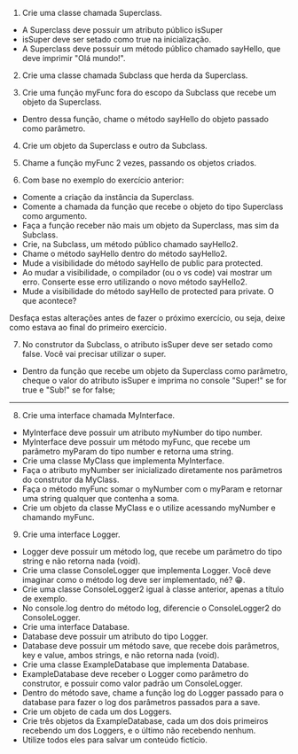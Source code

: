1. Crie uma classe chamada Superclass.
  - A Superclass deve possuir um atributo público isSuper
  - isSuper deve ser setado como true na inicialização.
  - A Superclass deve possuir um método público chamado sayHello, que deve imprimir "Olá mundo!".

2. Crie uma classe chamada Subclass que herda da Superclass.

3. Crie uma função myFunc fora do escopo da Subclass que recebe um objeto da Superclass.
  - Dentro dessa função, chame o método sayHello do objeto passado como parâmetro.

4. Crie um objeto da Superclass e outro da Subclass.

5. Chame a função myFunc 2 vezes, passando os objetos criados.

6. Com base no exemplo do exercício anterior:
  - Comente a criação da instância da Superclass.
  - Comente a chamada da função que recebe o objeto do tipo Superclass como argumento.
  - Faça a função receber não mais um objeto da Superclass, mas sim da Subclass.
  - Crie, na Subclass, um método público chamado sayHello2.
  - Chame o método sayHello dentro do método sayHello2.
  - Mude a visibilidade do método sayHello de public para protected.
  - Ao mudar a visibilidade, o compilador (ou o vs code) vai mostrar um erro. Conserte esse erro utilizando o novo método sayHello2.
  - Mude a visibilidade do método sayHello de protected para private. O que acontece?

Desfaça estas alterações antes de fazer o próximo exercício, ou seja, deixe como estava ao final do primeiro exercício.

7. No construtor da Subclass, o atributo isSuper deve ser setado como false. Você vai precisar utilizar o super.
  - Dentro da função que recebe um objeto da Superclass como parâmetro, cheque o valor do atributo isSuper e imprima no console "Super!" se for true e "Sub!" se for false;

---------------------------------------------------------------------------------------------------------

8. Crie uma interface chamada MyInterface.
  - MyInterface deve possuir um atributo myNumber do tipo number.
  - MyInterface deve possuir um método myFunc, que recebe um parâmetro myParam do tipo number e retorna uma string.
  - Crie uma classe MyClass que implementa MyInterface.
  - Faça o atributo myNumber ser inicializado diretamente nos parâmetros do construtor da MyClass.
  - Faça o método myFunc somar o myNumber com o myParam e retornar uma string qualquer que contenha a soma.
  - Crie um objeto da classe MyClass e o utilize acessando myNumber e chamando myFunc.


9. Crie uma interface Logger.
  - Logger deve possuir um método log, que recebe um parâmetro do tipo string e não retorna nada (void).
  - Crie uma classe ConsoleLogger que implementa Logger. Você deve imaginar como o método log deve ser implementado, né? 😁.
  - Crie uma classe ConsoleLogger2 igual à classe anterior, apenas a título de exemplo.
  - No console.log dentro do método log, diferencie o ConsoleLogger2 do ConsoleLogger.
  - Crie uma interface Database.
  - Database deve possuir um atributo do tipo Logger.
  - Database deve possuir um método save, que recebe dois parâmetros, key e value, ambos strings, e não retorna nada (void).
  - Crie uma classe ExampleDatabase que implementa Database.
  - ExampleDatabase deve receber o Logger como parâmetro do construtor, e possuir como valor padrão um ConsoleLogger.
  - Dentro do método save, chame a função log do Logger passado para o database para fazer o log dos parâmetros passados para a save.
  - Crie um objeto de cada um dos Loggers.
  - Crie três objetos da ExampleDatabase, cada um dos dois primeiros recebendo um dos Loggers, e o último não recebendo nenhum.
  - Utilize todos eles para salvar um conteúdo fictício.